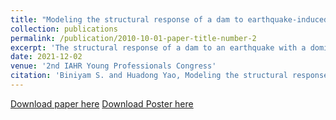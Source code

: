 ```yaml
---
title: "Modeling the structural response of a dam to earthquake-induced dynamic stresses"
collection: publications
permalink: /publication/2010-10-01-paper-title-number-2
excerpt: 'The structural response of a dam to an earthquake with a dominant horizontal ground acceleration was modeled using three techniques: static structural analysis, one- and two-way coupled Fluid-Structure Interaction (FSI) modeling approaches. The aim was to investigate how the choice of method affects the  peak  total  deformation,  the  principal  stresses,  and  the  maximum  shear  stresses  within  the  dam body.'
date: 2021-12-02
venue: '2nd IAHR Young Professionals Congress'
citation: 'Biniyam S. and Huadong Yao, Modeling the structural response of a dam to earthquake induced dynamic stresses, 2nd IAHR Young Professionals Congress, Nov 30 - Dec 2, 2021, Spain.'
---
```


[Download paper here](https://www.researchgate.net/publication/356773719_Modeling_the_structural_response_of_a_dam_to_earthquake-induced_dynamic_stresses)
[Download Poster here](https://www.researchgate.net/publication/356750670_Modeling_the_structural_response_of_a_dam_to_earthquake_induced_dynamic_stresses)